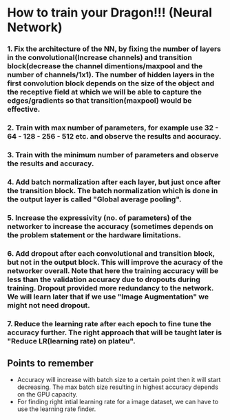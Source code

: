 # **How to train your Dragon!!! (Neural Network)**
### 1. Fix the architecture of the NN, by fixing the number of layers in the convolutional(Increase channels) and transition block(decrease the channel dimentions/maxpool and the number of channels/1x1). The number of hidden layers in the first convolution block depends on the size of the object and the receptive field at which we will be able to capture the edges/gradients so that transition(maxpool) would be effective.
### 2. Train with max number of parameters, for example use 32 - 64 - 128 - 256 - 512 etc. and observe the results and accuracy.
### 3. Train with the minimum number of parameters and observe the results and accuracy.
### 4. Add batch normalization after each layer, but just once after the transition block. The batch normalization which is done in the output layer is called "Global average pooling".
### 5. Increase the expressivity (no. of parameters) of the networker to increase the accuracy (sometimes depends on the problem statement or the hardware limitations.
### 6. Add dropout after each convolutional and transition block, but not in the output block. This will improve the acuracy of the networker overall. Note that here the training accuracy will be less than the validation accuracy due to dropouts during training. Dropout provided more redundancy to the network. We will learn later that if we use "Image Augmentation" we might not need dropout.
### 7. Reduce the learning rate after each epoch to fine tune the accuracy further. The right approach that will be taught later is "Reduce LR(learning rate) on plateu".


## Points to remember
- Accuracy will increase with batch size to a certain point then it will start decreasing. The max batch size resulting in highest accuracy depends on the GPU capacity.
- For finding right intial learning rate for a image dataset, we can have to use the learning rate finder.
